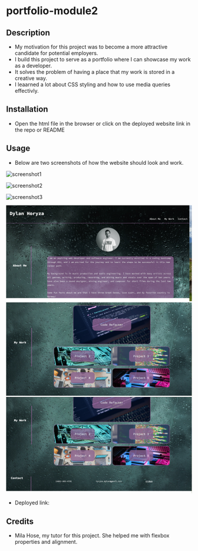 # portfolio-module2
## Description
- My motivation for this project was to become a more attractive candidate for potential employers.
- I build this project to serve as a portfolio where I can showcase my work as a developer.
- It solves the problem of having a place that my work is stored in a creative way.
- I leaarned a lot about CSS styling and how to use media queries effectivly. 
## Installation
- Open the html file in the browser or click on the deployed website link in the repo or README
## Usage
- Below are two screenshots of how the website should look and work.

![screenshot1](https://github.com/dylanhoryza/portfolio-module2/assets/139261368/7ddc5cca-a0a5-46c2-8f68-01eb924b8a51)
   
![screenshot2](https://github.com/dylanhoryza/portfolio-module2/assets/139261368/a0edf661-8de7-438f-a856-ac2a864cb225)

![screenshot3](https://github.com/dylanhoryza/portfolio-module2/assets/139261368/fb8575d7-1815-430a-8dae-6e4ab4085c48)

   ![screenshot-1](assets/images/screenshot1.png)
   ![screenshot-2](assets/images/screenshot2.png)
   ![screenshot-3](assets/images/screenshot3.png)

- Deployed link:



## Credits
- Mila Hose, my tutor for this project. She helped me with flexbox properties and alignment.


